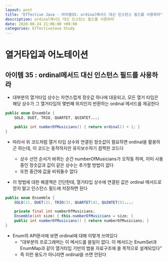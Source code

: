 ```yaml
---
layout: post
title: "Effective Java - 아이템35: ordinal메서드 대신 인스턴스 필드를 사용하라"
description: ordinal메서드 대신 인스턴스 필드를 사용하라
date: 2020-08-24 21:06:00 +09:00
categories: EffectiveJava Study
---
```



# 열거타입과 어노테이션

## 아이템 35 : ordinal메서드 대신 인스턴스 필드를 사용하라

- 대부분의 열거타입 상수는 자연스럽게 정숫값 하나에 대응되고, 모든 열거 타입은 해당 상수가 그 열거타입의 몇번째 위치인지 반환하는 ordinal 메서드를 제공한다

```java
public enum Ensemble {
    SOLO, DUET, TRIO, QUARTET, QUINTET...;

    public int numberOfMusicians() { return ordinal() + 1; }
}
```

- 따라서 위 코드처럼 열거 타입 상수와 연결된 정숫값이 필요하면 ordinal을 활용하곤 하는데, 이 코드는 동작하지만 유지보수하기 끔찍한 코드다
    * 상수 선언 순서가 바뀌는 순간 numberOfMusicians가 오작동 하며, 이미 사용중인 정숫값과 값이 같은 상수는 추가할 방법이 없다
    * 또한 중간에 값을 비워둘수 없다

- 이 방법에 대한 해결책은 간단한데, 열거타입 상수에 연결된 값은 ordinal 메서드로 얻지 말고 인스턴스 필드에 저장하면 된다

```java
public enum Ensemble {
    SOLO(1), DUET(2), TRIO(3), QUARTET(4), QUINTET(5)...;

    private final int numberOfMusicians;
    Ensemble(int size) { this.numberOfMusicians = size; }
    public int numberOfMusicians() { return numberOfMusicians; }
}
```

- Enum의 API문서에 보면 ordinal에 대해 이렇게 쓰여있다
    * "대부분의 프로그래머는 이 메서드를 쓸일이 없다. 이 메서드는 EnumSet과 EnumMap과 같이 열거타입 기반의 범용 자료구조에 쓸 목적으로 설계되있다"
    * 즉 이런 용도가 아니라면 ordinal을 쓰면 안된다

